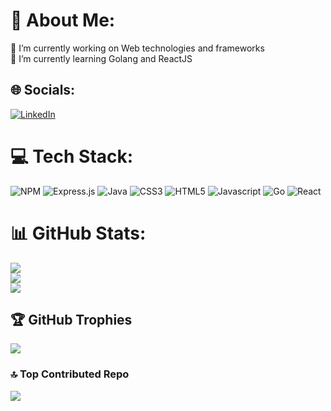 # 💫 About Me:
🔭 I’m currently working on Web technologies and frameworks<br>🌱 I’m currently learning Golang and ReactJS 


## 🌐 Socials:
[![LinkedIn](https://img.shields.io/badge/LinkedIn-%230077B5.svg?logo=linkedin&logoColor=white)](https://linkedin.com/in/tushar-07-mohapatra) 

# 💻 Tech Stack:
![NPM](https://img.shields.io/badge/NPM-%23CB3837.svg?style=for-the-badge&logo=npm&logoColor=white) ![Express.js](https://img.shields.io/badge/express.js-%23404d59.svg?style=for-the-badge&logo=express&logoColor=%2361DAFB) ![Java](https://img.shields.io/badge/java-%23ED8B00.svg?style=for-the-badge&logo=openjdk&logoColor=white) ![CSS3](https://img.shields.io/badge/css3-%231572B6.svg?style=for-the-badge&logo=css3&logoColor=white) ![HTML5](https://img.shields.io/badge/html5-%23E34F26.svg?style=for-the-badge&logo=html5&logoColor=white) ![Javascript](https://img.shields.io/badge/Javascript-grey?style=for-the-badge&logo=javascript) ![Go](https://img.shields.io/badge/Go-00ADD8?style=for-the-badge&logo=go&logoColor=white) ![React](https://img.shields.io/badge/React-20232A?style=for-the-badge&logo=react)
# 📊 GitHub Stats:
![](https://github-readme-stats.vercel.app/api?username=TusharMohapatra07&theme=tokyonight&hide_border=false&include_all_commits=false&count_private=true)<br/>
![](https://github-readme-streak-stats.herokuapp.com/?user=TusharMohapatra07&theme=tokyonight&hide_border=false)<br/>
![](https://github-readme-stats.vercel.app/api/top-langs/?username=TusharMohapatra07&theme=tokyonight&hide_border=false&include_all_commits=false&count_private=true&layout=compact)

## 🏆 GitHub Trophies
![](https://github-profile-trophy.vercel.app/?username=TusharMohapatra07&theme=tokyonight&no-frame=false&no-bg=true&margin-w=4)

### 🔝 Top Contributed Repo
![](https://github-contributor-stats.vercel.app/api?username=TusharMohapatra07&limit=5&theme=dark&combine_all_yearly_contributions=true)

